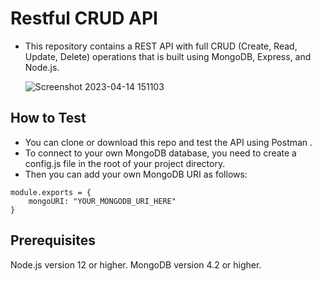 # Restful CRUD API

- This repository contains a REST API with full CRUD (Create, Read, Update, Delete) operations that is built using MongoDB, Express, and Node.js.


  ![Screenshot 2023-04-14 151103](https://user-images.githubusercontent.com/106769498/232043109-6d99be68-329d-4ed1-a7ae-d60b1892213f.png)

## How to Test 

- You can clone or download this repo and test the API using Postman . 
- To connect to your own MongoDB database, you need to create a config.js file in the root of your project directory. 
- Then you can add your own MongoDB URI as follows:
 
```
module.exports = {
    mongoURI: "YOUR_MONGODB_URI_HERE"
}
```


## Prerequisites
Node.js version 12 or higher.
MongoDB version 4.2 or higher.
